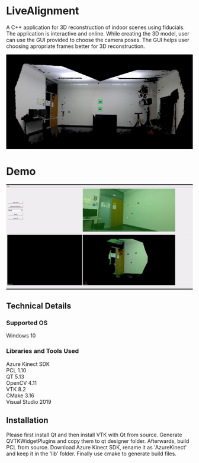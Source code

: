 # LiveAlignment
A C++ application for 3D reconstruction of indoor scenes using fiducials. The application is interactive and online. While creating the 3D model, user can use the GUI provided to choose the camera poses. The GUI helps user choosing apropriate frames better for 3D reconstruction.  

![3D reconstruction samples](samples/office1.jpg)

# Demo

[![Project Demo](demo.png)](https://www.youtube.com/watch?v=Cg02UpUQYpQ) 


## Technical Details
### Supported OS
Windows 10

### Libraries and Tools Used
Azure Kinect SDK  
PCL 1.10  
QT 5.13  
OpenCV 4.11  
VTK 8.2  
CMake 3.16  
Visual Studio 2019  

## Installation
Please first install Qt and then install VTK with Qt from source. Generate QVTKWidgetPlugins and copy them to qt designer folder. Afterwards, build PCL from source. Download Azure Kinect SDK, rename it as 'AzureKinect' and keep it in the 'lib' folder. Finally use cmake to generate build files.